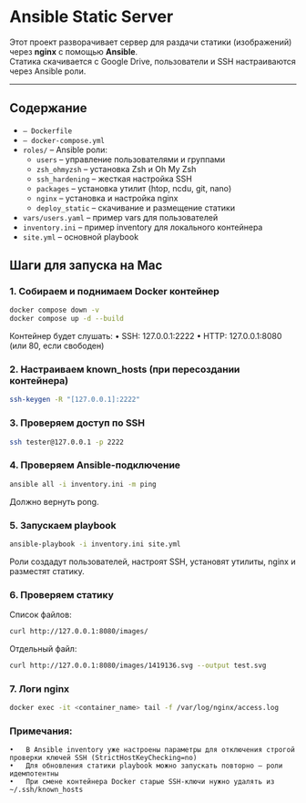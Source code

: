 # Ansible Static Server

Этот проект разворачивает сервер для раздачи статики (изображений) через **nginx** с помощью **Ansible**.  
Статика скачивается с Google Drive, пользователи и SSH настраиваются через Ansible роли.

---

## Содержание

- `– Dockerfile`  
- `– docker-compose.yml`
- `roles/` – Ansible роли:
  - `users` – управление пользователями и группами
  - `zsh_ohmyzsh` – установка Zsh и Oh My Zsh
  - `ssh_hardening` – жесткая настройка SSH
  - `packages` – установка утилит (htop, ncdu, git, nano)
  - `nginx` – установка и настройка nginx
  - `deploy_static` – скачивание и размещение статики
- `vars/users.yaml` – пример vars для пользователей  
- `inventory.ini` – пример inventory для локального контейнера  
- `site.yml` – основной playbook  


## Шаги для запуска на Mac

### 1. Собираем и поднимаем Docker контейнер

```bash
docker compose down -v
docker compose up -d --build
```
Контейнер будет слушать:
	•	SSH: 127.0.0.1:2222
	•	HTTP: 127.0.0.1:8080 (или 80, если свободен)

### 2. Настраиваем known_hosts (при пересоздании контейнера)

```bash
ssh-keygen -R "[127.0.0.1]:2222"
```

### 3. Проверяем доступ по SSH

```bash
ssh tester@127.0.0.1 -p 2222
```

### 4. Проверяем Ansible-подключение

```bash
ansible all -i inventory.ini -m ping
```
Должно вернуть pong. 

### 5. Запускаем playbook

```bash
ansible-playbook -i inventory.ini site.yml
```
Роли создадут пользователей, настроят SSH, установят утилиты, nginx и разместят статику. 

### 6. Проверяем статику

Список файлов:
```bash
curl http://127.0.0.1:8080/images/
```

Отдельный файл:
```bash
curl http://127.0.0.1:8080/images/1419136.svg --output test.svg
```

### 7. Логи nginx

```bash
docker exec -it <container_name> tail -f /var/log/nginx/access.log
```

### Примечания:
	•	В Ansible inventory уже настроены параметры для отключения строгой проверки ключей SSH (StrictHostKeyChecking=no)
	•	Для обновления статики playbook можно запускать повторно — роли идемпотентны
	•	При смене контейнера Docker старые SSH-ключи нужно удалять из ~/.ssh/known_hosts